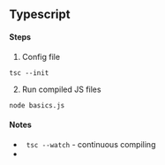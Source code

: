## Typescript

#### Steps

1. Config file 
```
tsc --init
```
2. Run compiled JS files
```
node basics.js
```



#### Notes 


- ``` tsc --watch``` - continuous compiling
-  